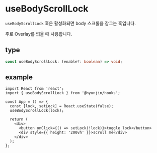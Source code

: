 # useBodyScrollLock

`useBodyScrollLock` 훅은 활성화되면 body 스크롤을 잠그는 훅입니다.

주로 Overlay를 띄울 때 사용합니다.

## type

```ts
const useBodyScrollLock: (enable?: boolean) => void;
```

## example

```tsx
import React from 'react';
import { useBodyScrollLock } from '@hyunjin/hooks';

const App = () => {
  const [lock, setLock] = React.useState(false);
  useBodyScrollLock(lock);

  return (
    <div>
      <button onClick={() => setLock(!lock)}>toggle lock</button>
      <div style={{ height: '200vh' }}>scroll me</div>
    </div>
  );
};
```
